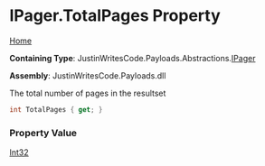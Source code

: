 # IPager\.TotalPages Property

[Home](../../../../README.md)

**Containing Type**: JustinWritesCode\.Payloads\.Abstractions\.[IPager](../README.md)

**Assembly**: JustinWritesCode\.Payloads\.dll

  
The total number of pages in the resultset

```csharp
int TotalPages { get; }
```

### Property Value

[Int32](https://docs.microsoft.com/en-us/dotnet/api/system.int32)

